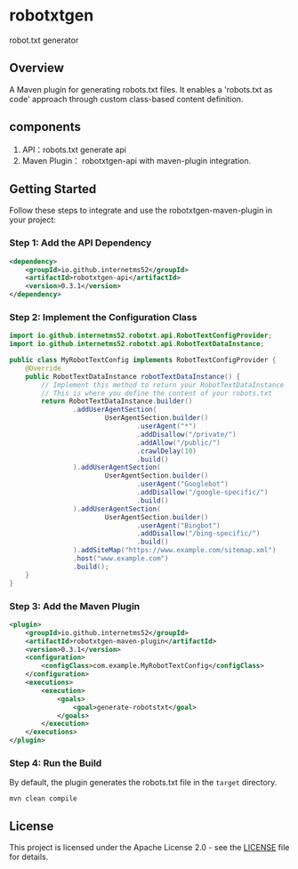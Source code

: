 # robotxtgen

robot.txt generator

## Overview
A Maven plugin for generating robots.txt files. 
It enables a 'robots.txt as code' approach through custom class-based content definition.

## components
1. API：robots.txt generate api
2. Maven Plugin： robotxtgen-api with maven-plugin integration.

## Getting Started
Follow these steps to integrate and use the robotxtgen-maven-plugin in your project:
### Step 1: Add the API Dependency
```xml
<dependency>
    <groupId>io.github.internetms52</groupId>
    <artifactId>robotxtgen-api</artifactId>
    <version>0.3.1</version>
</dependency> 
```
### Step 2: Implement the Configuration Class
```java 
import io.github.internetms52.robotxt.api.RobotTextConfigProvider;
import io.github.internetms52.robotxt.api.RobotTextDataInstance;

public class MyRobotTextConfig implements RobotTextConfigProvider {
    @Override
    public RobotTextDataInstance robotTextDataInstance() {
        // Implement this method to return your RobotTextDataInstance
        // This is where you define the content of your robots.txt
        return RobotTextDataInstance.builder()
                .addUserAgentSection(
                        UserAgentSection.builder()
                                .userAgent("*")
                                .addDisallow("/private/")
                                .addAllow("/public/")
                                .crawlDelay(10)
                                .build()
                ).addUserAgentSection(
                        UserAgentSection.builder()
                                .userAgent("Googlebot")
                                .addDisallow("/google-specific/")
                                .build()
                ).addUserAgentSection(
                        UserAgentSection.builder()
                                .userAgent("Bingbot")
                                .addDisallow("/bing-specific/")
                                .build()
                ).addSiteMap("https://www.example.com/sitemap.xml")
                .host("www.example.com")
                .build();
    }
}
```
### Step 3: Add the Maven Plugin
```xml
<plugin>
    <groupId>io.github.internetms52</groupId>
    <artifactId>robotxtgen-maven-plugin</artifactId>
    <version>0.3.1</version>
    <configuration>
        <configClass>com.example.MyRobotTextConfig</configClass>
    </configuration>
    <executions>
        <execution>
            <goals>
                <goal>generate-robotstxt</goal>
            </goals>
        </execution>
    </executions>
</plugin>
```
### Step 4: Run the Build
By default, the plugin generates the robots.txt file in the `target` directory.
```
mvn clean compile 
```
## License
This project is licensed under the Apache License 2.0 - see the [LICENSE](LICENSE) file for details.

